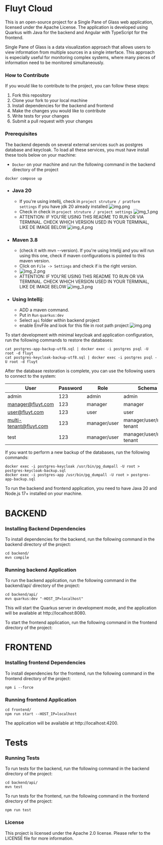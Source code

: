 # Fluyt Cloud

This is an open-source project for a Single Pane of Glass web application, licensed under the Apache License. The application is developed using Quarkus with Java for the backend and Angular with TypeScript for the frontend.

Single Pane of Glass is a data visualization approach that allows users to view information from multiple sources in a single interface. This approach is especially useful for monitoring complex systems, where many pieces of information need to be monitored simultaneously.

### How to Contribute

If you would like to contribute to the project, you can follow these steps:

1. Fork this repository
2. Clone your fork to your local machine
3. Install dependencies for the backend and frontend
4. Make the changes you would like to contribute
5. Write tests for your changes
6. Submit a pull request with your changes

### Prerequisites

The backend depends on several external services such as postgres database and keycloak. 
To load all these services, you must have install these tools below on your machine:
- ` Docker ` on your machine and run the following command in the backend directory of the project

```shell
docker compose up
```
- ### Java 20
  - If you're using intellij, check in `project struture / pratform settings` if you have jdk 20 already installed ![img.png](frontend/readme-images/img_5.png)
  - Check in check in `project struture / project settings`  ![img_1.png](frontend/readme-images/img_1.png)
  - ATTENTION: IF YOU'RE USING THIS README TO RUN OR VIA TERMINAL. CHECK WHICH VERSION USED IN YOUR TERMINAL, LIKE DE IMAGE BELOW
   ![img_4.png](frontend/readme-images/img_4.png)
- ### Maven 3.8
  - (check it with mvn --version). If you're using Intelijj and you will run using this one, check if maven configurations is pointed to this maven version.
  - Click on `File -> Settings` and check if is the right version.
  - ![img_2.png](frontend/readme-images/img_2.png)
  - ATTENTION: IF YOU'RE USING THIS README TO RUN OR VIA TERMINAL. CHECK WHICH VERSION USED IN YOUR TERMINAL, LIKE DE IMAGE BELOW
    ![img_3.png](frontend/readme-images/img_3.png)
- ### Using Intellij:
  - ADD a maven command.
  - Put in `Run` `quarkus:dev`
  - Select `api` folder within backend project
  - enable EnvFile and look for this file in root path project
![img.png](frontend/readme-images/img.png)

To start development with minimal keycloak and application configuration, run the following commands to restore the databases:

```shell
cat postgres-app-backup-utf8.sql | docker exec -i postgres psql -U root -d fluyt
cat postgres-keycloak-backup-utf8.sql | docker exec -i postgres psql -U root -d fluyt
```

After the database restoration is complete, you can use the following users to connect to the system:

| User                   | Password | Role         | Schema                    |
|------------------------|----------|--------------|---------------------------|
| admin                  | 123      | admin        | admin                     |
| manager@fluyt.com      | 123      | manager      | manager                   |
| user@fluyt.com         | 123      | user         | user                      |
| multi-tenant@fluyt.com | 123      | manager/user | manager/user/multi-tenant |
| test                   | 123      | manager/user | manager/user/multi-tenant |

If you want to perform a new backup of the databases, run the following commands:

```shell
docker exec -i postgres-keycloak /usr/bin/pg_dumpall -U root > postgres-keycloak-backup.sql
docker exec -i postgres-app /usr/bin/pg_dumpall -U root > postgres-app-backup.sql
```

To run the backend and frontend application, you need to have Java 20 and Node.js 17+ installed on your machine.
# BACKEND
### Installing Backend Dependencies

To install dependencies for the backend, run the following command in the backend directory of the project:

```shell
cd backend/
mvn compile
```

### Running backend Application

To run the backend application, run the following command in the backend/api/ directory of the project:

```shell
cd backend/api/
mvn quarkus:dev "-HOST_IP=localhost"
```

This will start the Quarkus server in development mode, and the application will be available at http://localhost:8080.

To start the frontend application, run the following command in the frontend directory of the project:

# FRONTEND
### Installing frontend Dependencies

To install dependencies for the frontend, run the following command in the frontend directory of the project:

```shell
npm i --force
```

### Running frontend Application
```shell
cd frontend/
npm run start --HOST_IP=localhost  
```

The application will be available at http://localhost:4200.


# Tests
### Running Tests

To run tests for the backend, run the following command in the backend directory of the project:

```shell
cd backend/api/
mvn test
```

To run tests for the frontend, run the following command in the frontend directory of the project:

```shell
npm run test
```

### License

This project is licensed under the Apache 2.0 license. Please refer to the LICENSE file for more information.